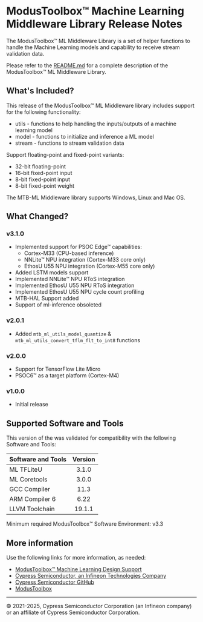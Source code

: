# ModusToolbox™ Machine Learning Middleware Library Release Notes
The ModusToolbox™ ML Middleware Library is a set of helper functions to handle the Machine Learning models and capability to receive stream validation data.

Please refer to the [README.md](./README.md) for a complete description of the ModusToolbox™ ML Middleware Library.

## What's Included?
This release of the ModusToolbox™ ML Middleware library includes support for the following functionality:
* utils - functions to help handling the inputs/outputs of a machine learning model
* model - functions to initialize and inference a ML model
* stream - functions to stream validation data

Support floating-point and fixed-point variants:
* 32-bit floating-point
* 16-bit fixed-point input
* 8-bit fixed-point input
* 8-bit fixed-point weight

The MTB-ML Middleware library supports Windows, Linux and Mac OS.

## What Changed?

### v3.1.0

* Implemented support for PSOC Edge™ capabilities:
    * Cortex-M33 (CPU-based inference)
    * NNLite™ NPU integration (Cortex-M33 core only)
    * EthosU U55 NPU integration (Cortex-M55 core only)
* Added LSTM models support
* Implemented NNLite™ NPU RToS integration
* Implemented EthosU U55 NPU RToS integration
* Implemented EthosU U55 NPU cycle count profiling
* MTB-HAL Support added
* Support of ml-inference obsoleted

### v2.0.1

* Added `mtb_ml_utils_model_quantize` & `mtb_ml_utils_convert_tflm_flt_to_int8` functions

### v2.0.0

* Support for TensorFlow Lite Micro
* PSOC6™ as a target platform (Cortex-M4)

### v1.0.0

* Initial release

## Supported Software and Tools
This version of the was validated for compatibility with the following Software and Tools:

| Software and Tools                        | Version       |
| :---                                      | :----:        |
| ML TFLiteU                                | 3.1.0         |
| ML Coretools                              | 3.0.0         |
| GCC Compiler                              | 11.3          |
| ARM Compiler 6                            | 6.22          |
| LLVM Toolchain                            | 19.1.1        |

Minimum required ModusToolbox™ Software Environment: v3.3

## More information
Use the following links for more information, as needed:
* [ModusToolbox™ Machine Learning Design Support](https://www.infineon.com/cms/en/design-support/tools/sdk/modustoolbox-software/modustoolbox-machine-learning/)
* [Cypress Semiconductor, an Infineon Technologies Company](http://www.cypress.com)
* [Cypress Semiconductor GitHub](https://github.com/Infineon)
* [ModusToolbox](https://www.cypress.com/products/modustoolbox)

---
© 2021-2025, Cypress Semiconductor Corporation (an Infineon company) or an affiliate of Cypress Semiconductor Corporation.
